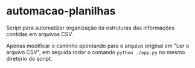 # automacao-planilhas

Script para automatizar organização da estruturas das informações contidas em arquivos CSV.

Apenas modificar o caminho apontando para o arquivo original em "Ler o arquivo CSV", em seguida rodar o comando `python ./app.py` no mesmo diretório do script.
